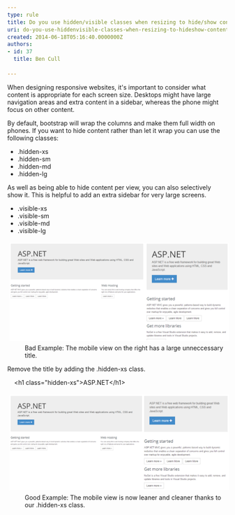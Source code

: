 ```yaml
---
type: rule
title: Do you use hidden/visible classes when resizing to hide/show content?
uri: do-you-use-hiddenvisible-classes-when-resizing-to-hideshow-content
created: 2014-06-18T05:16:40.0000000Z
authors:
- id: 37
  title: Ben Cull

---
```




<span class='intro'> <p>When designing responsive websites, it's important to consider what content is appropriate for each screen size. Desktops might have large navigation areas and extra content in a sidebar, whereas the phone might focus on other content.</p> </span>

<p>By default, bootstrap will wrap the columns and make them full width on phones. If you want to hide content rather than let it wrap you can use the following classes&#58;</p><ul><li>.hidden-xs</li><li>.hidden-sm</li><li>.hidden-md</li><li>.hidden-lg</li></ul><p>As well as being able to hide content per view, you can also selectively show it. This is helpful to add an extra sidebar for very large screens.</p><ul><li>.visible-xs</li><li>​.visible-sm</li><li>.visible-md</li><li>.visible-lg</li></ul><dl class="badImage"><dt> 
      <img src="RulesBootstrap - hidden.png" alt="RulesBootstrap - hidden.png" style="margin&#58;5px;width&#58;550px;" /> 
   </dt><dd>​Bad Example&#58; The mobile view on the right has a large unneccessary title.</dd></dl><p>Remove the title by adding the .hidden-xs class.</p><p class="ssw15-rteElement-CodeArea">&#160; &#160; &lt;h1 class=&quot;hidden-xs&quot;&gt;ASP.NET&lt;/h1&gt;​<br></p>
<dl class="goodImage">
   <dt> 
      <img src="RulesBootstrap - hidden2.png" alt="RulesBootstrap - hidden2.png" style="margin&#58;5px;width&#58;550px;" /> 
   </dt><dd>G​ood Example&#58; The mobile view is now leaner and cleaner thanks to our .hidden-xs class.</dd></dl>​


